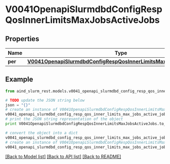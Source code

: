 # V0041OpenapiSlurmdbdConfigRespQosInnerLimitsMaxJobsActiveJobs


## Properties

Name | Type | Description | Notes
------------ | ------------- | ------------- | -------------
**per** | [**V0041OpenapiSlurmdbdConfigRespQosInnerLimitsMaxJobsActiveJobsPer**](V0041OpenapiSlurmdbdConfigRespQosInnerLimitsMaxJobsActiveJobsPer.md) |  | [optional] 

## Example

```python
from aind_slurm_rest.models.v0041_openapi_slurmdbd_config_resp_qos_inner_limits_max_jobs_active_jobs import V0041OpenapiSlurmdbdConfigRespQosInnerLimitsMaxJobsActiveJobs

# TODO update the JSON string below
json = "{}"
# create an instance of V0041OpenapiSlurmdbdConfigRespQosInnerLimitsMaxJobsActiveJobs from a JSON string
v0041_openapi_slurmdbd_config_resp_qos_inner_limits_max_jobs_active_jobs_instance = V0041OpenapiSlurmdbdConfigRespQosInnerLimitsMaxJobsActiveJobs.from_json(json)
# print the JSON string representation of the object
print V0041OpenapiSlurmdbdConfigRespQosInnerLimitsMaxJobsActiveJobs.to_json()

# convert the object into a dict
v0041_openapi_slurmdbd_config_resp_qos_inner_limits_max_jobs_active_jobs_dict = v0041_openapi_slurmdbd_config_resp_qos_inner_limits_max_jobs_active_jobs_instance.to_dict()
# create an instance of V0041OpenapiSlurmdbdConfigRespQosInnerLimitsMaxJobsActiveJobs from a dict
v0041_openapi_slurmdbd_config_resp_qos_inner_limits_max_jobs_active_jobs_form_dict = v0041_openapi_slurmdbd_config_resp_qos_inner_limits_max_jobs_active_jobs.from_dict(v0041_openapi_slurmdbd_config_resp_qos_inner_limits_max_jobs_active_jobs_dict)
```
[[Back to Model list]](../README.md#documentation-for-models) [[Back to API list]](../README.md#documentation-for-api-endpoints) [[Back to README]](../README.md)


